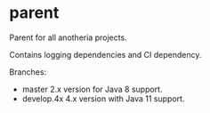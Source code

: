 parent
======

Parent for all anotheria projects.

Contains logging dependencies and CI dependency. 

Branches: 
* master 2.x version for Java 8 support.
* develop.4x 4.x version with Java 11 support.
